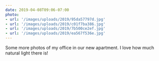 ```yaml
---
date: 2019-04-08T09:06-07:00
photo:
- url: '/images/uploads/2019/95da57797d.jpg'
- url: '/images/uploads/2019/c01f7ba386.jpg'
- url: '/images/uploads/2019/7b500ce2ef.jpg'
- url: '/images/uploads/2019/ea567f536e.jpg'
---
```

Some more photos of my office in our new apartment. I love how much natural light there is!
